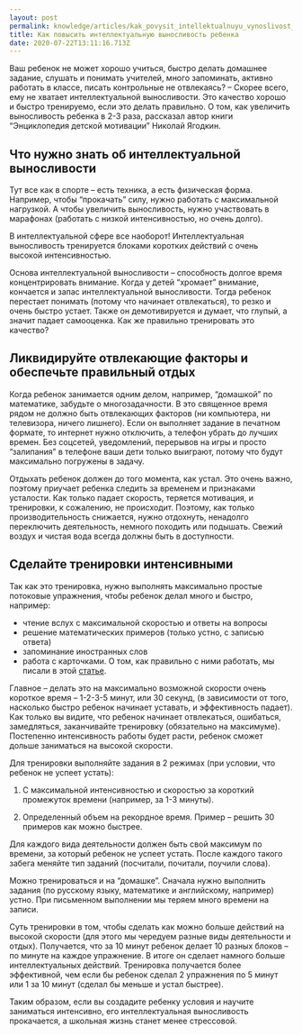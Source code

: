 ```yaml
---
layout: post
permalink: knowledge/articles/kak_povysit_intellektualnuyu_vynoslivost_rebenka/index.html
title: Как повысить интеллектуальную выносливость ребенка
date: 2020-07-22T13:11:16.713Z
---
```

Ваш ребенок не может хорошо учиться, быстро делать домашнее задание, слушать и понимать учителей, много запоминать, активно работать в классе, писать контрольные не отвлекаясь? – Скорее всего, ему не хватает интеллектуальной выносливости. Это качество хорошо и быстро тренируемо, если это делать правильно. О том, как увеличить выносливость ребенка в 2-3 раза, рассказал автор книги “Энциклопедия детской мотивации” Николай Ягодкин.

## Что нужно знать об интеллектуальной выносливости

Тут все как в спорте – есть техника, а есть физическая форма. Например, чтобы “прокачать” силу, нужно работать с максимальной нагрузкой. А чтобы увеличить выносливость, нужно участвовать в марафонах (работать с низкой интенсивностью, но очень долго).

В интеллектуальной сфере все наоборот! Интеллектуальная выносливость тренируется блоками коротких действий с очень высокой интенсивностью.

Основа интеллектуальной выносливости – способность долгое время концентрировать внимание. Когда у детей “хромает” внимание, кончается и запас интеллектуальной выносливости. Тогда ребенок перестает понимать (потому что начинает отвлекаться), то резко и очень быстро устает. Также он демотивируется и думает, что глупый, а значит падает самооценка. Как же правильно тренировать это качество?

## Ликвидируйте отвлекающие факторы и обеспечьте правильный отдых

Когда ребенок занимается одним делом, например, “домашкой” по математике, забудьте о многозадачности. В это священное время рядом не должно быть отвлекающих факторов (ни компьютера, ни телевизора, ничего лишнего). Если он выполняет задание в печатном формате, то интернет нужно отключить, а телефон убрать до лучших времен. Без соцсетей, уведомлений, перерывов на игры и просто “залипания” в телефоне ваши дети только выиграют, потому что будут максимально погружены в задачу.

Отдыхать ребенок должен до того момента, как устал. Это очень важно, поэтому приучает ребенка следить за временем и признаками усталости. Как только падает скорость, теряется мотивация, и тренировки, к сожалению, не происходит. Поэтому, как только производительность снижается, нужно отдохнуть, ненадолго переключить деятельность, немного походить или подышать. Свежий воздух и чистая вода всегда должны быть в доступности.

## Сделайте тренировки интенсивными

Так как это тренировка, нужно выполнять максимально простые потоковые упражнения, чтобы ребенок делал много и быстро, например:

* чтение вслух с максимальной скоростью и ответы на вопросы
* решение математических примеров (только устно, с записью ответа)
* запоминание иностранных слов
* работа с карточками. О том, как правильно с ними работать, мы писали в этой [статье](/knowledge/articles/kak_vyuchit_tablicu_umnozheniya/).

Главное – делать это на максимально возможной скорости очень короткое время – 1-2-3-5 минут, или 30 секунд, (в зависимости от того, насколько быстро ребенок начинает уставать, и эффективность падает). Как только вы видите, что ребенок начинает отвлекаться, ошибаться, замедляться, заканчивайте тренировку (обязательно на максимуме). Постепенно интенсивность работы будет расти, ребенок сможет дольше заниматься на высокой скорости.

Для тренировки выполняйте задания в 2 режимах (при условии, что ребенок не успеет устать):

1. С максимальной интенсивностью и скоростью за короткий промежуток времени (например, за 1-3 минуты).

2. Определенный объем на рекордное время. Пример – решить 30 примеров как можно быстрее.

Для каждого вида деятельности должен быть свой максимум по времени, за который ребенок не успеет устать. После каждого такого забега меняйте тип заданий (посчитали, почитали, поучили слова).

Можно тренироваться и на “домашке”. Сначала нужно выполнить задания (по русскому языку, математике и английскому, например) устно. При письменном выполнении мы теряем много времени на записи.

Суть тренировки в том, чтобы сделать как можно больше действий на высокой скорости (для этого мы чередуем разные виды деятельности и отдых). Получается, что за 10 минут ребенок делает 10 разных блоков – по минуте на каждое упражнение. В итоге он сделает намного больше интеллектуальных действий. Тренировка получается более эффективной, чем если бы ребенок сделал 2 упражнения по 5 минут или 1 за 10 минут (сделал бы меньше и устал быстрее).

Таким образом, если вы создадите ребенку условия и научите заниматься интенсивно, его интеллектуальная выносливость прокачается, а школьная жизнь станет менее стрессовой.